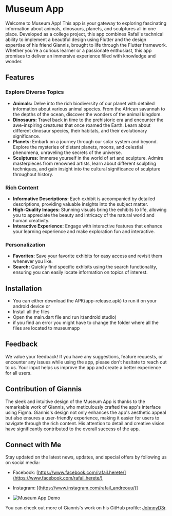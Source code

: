 # Museum App

Welcome to Museum App! This app is your gateway to exploring fascinating information about animals, dinosaurs, planets, and sculptures all in one place. Developed as a college project, this app combines Rafail's technical ability to implement a beautiful design using Flutter and the design expertise of his friend Giannis, brought to life through the Flutter framework. Whether you're a curious learner or a passionate enthusiast, this app promises to deliver an immersive experience filled with knowledge and wonder.

## Features

### Explore Diverse Topics
- **Animals:** Delve into the rich biodiversity of our planet with detailed information about various animal species. From the African savannah to the depths of the ocean, discover the wonders of the animal kingdom.
- **Dinosaurs:** Travel back in time to the prehistoric era and encounter the awe-inspiring creatures that once roamed the Earth. Learn about different dinosaur species, their habitats, and their evolutionary significance.
- **Planets:** Embark on a journey through our solar system and beyond. Explore the mysteries of distant planets, moons, and celestial phenomena, unraveling the secrets of the universe.
- **Sculptures:** Immerse yourself in the world of art and sculpture. Admire masterpieces from renowned artists, learn about different sculpting techniques, and gain insight into the cultural significance of sculpture throughout history.

### Rich Content
- **Informative Descriptions:** Each exhibit is accompanied by detailed descriptions, providing valuable insights into the subject matter.
- **High-Quality Images:** Stunning visuals bring the exhibits to life, allowing you to appreciate the beauty and intricacy of the natural world and human creativity.
- **Interactive Experience:** Engage with interactive features that enhance your learning experience and make exploration fun and interactive.

### Personalization
- **Favorites:** Save your favorite exhibits for easy access and revisit them whenever you like.
- **Search:** Quickly find specific exhibits using the search functionality, ensuring you can easily locate information on topics of interest.

## Installation
- You can either download the APK(app-release.apk) to run it on your android device or
- Install all the files
- Open the main.dart file and run it(android studio)
- if you find an error you might have to change the folder where all the files are located to museumapp

## Feedback
We value your feedback! If you have any suggestions, feature requests, or encounter any issues while using the app, please don't hesitate to reach out to us. Your input helps us improve the app and create a better experience for all users.

## Contribution of Giannis
The sleek and intuitive design of the Museum App is thanks to the remarkable work of Giannis, who meticulously crafted the app's interface using Figma. Giannis's design not only enhances the app's aesthetic appeal but also ensures a user-friendly experience, making it easier for users to navigate through the rich content. His attention to detail and creative vision have significantly contributed to the overall success of the app.

## Connect with Me
Stay updated on the latest news, updates, and special offers by following us on social media:
- Facebook: [https://www.facebook.com/rafail.herete/](https://www.facebook.com/rafail.herete/)
- Instagram: [(https://www.instagram.com/rafail_andreouu/)]

- ![Museum App Demo](https://github.com/RafailAndreou/MuseumApp/blob/master/museumapp.gif)

You can check out more of Giannis's work on his GitHub profile: [JohnnyD3r](https://github.com/JohnnyD3r).
